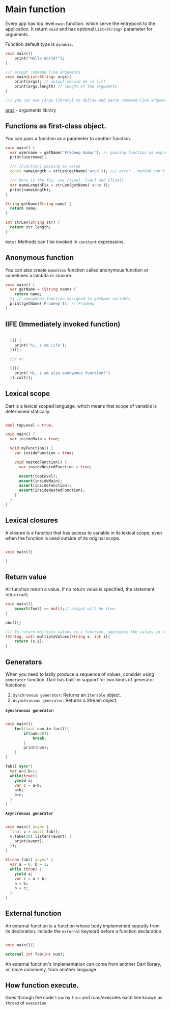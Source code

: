 # Main function

Every app has top level `main` function. which serve the entrypoint to the application.
It return `void` and has optional `List<String>` parameter for arguments.

Function default type is `dynamic`.

```dart
void main(){
    print("Hello World!");
}

/// accept command line arguments
void main(List<String> args){
    print(args); // output should be in list
    print(args.length) // lenght of the arguments
}

/// you can use [args library] to define and parse command-line arguments.
```

[args](https://pub.dev/packages/args) - arguments library

## Functions as first-class object.

You can pass a function as a parameter to another function.

```dart
void main() {
  var username = getName('Pradeep Kumar'); // passing function as expresion to a variable
  print(username);

  /// [Function] passing as value
  const nameLength = strLen(getName('arun')); /// error , method can't be invoked in constant expression

  /// here is the fix, use [type], [var] and [final]
  var nameLengthFix = strLen(getName('arun'));
  print(nameLength);
}

String getName(String name) {
  return name;
}

int strLen(String str) {
  return str.length;
}
```

`Note:` Methods can't be invoked in `constant` expressions.

## Anonymous function

You can also create `nameless` function called anonymous function or sometimes a lambda or closure.

```dart
void main() {
  var getName = (String name) {
    return name;
  }; // anonymous function assigned to getName variable
  print(getName('Pradeep')); // Pradeep
}
```

## IIFE (Immediately invoked function)

```dart

  (() {
    print('hi, i am iife');
  })();

  /// or

  ((){
    print('Hi, i am also anonymous function!')
  }).call();

```

## Lexical scope

Dart is a lexical scoped language, which means that scope of variable is determined statically.

```dart

bool topLevel = true;

void main() {
  var insideMain = true;

  void myFunction() {
    var insideFunction = true;

    void nestedFunction() {
      var insideNestedFunction = true;

      assert(topLevel);
      assert(insideMain);
      assert(insideFunction);
      assert(insideNestedFunction);
    }
  }
}
```

## Lexical closures

A closure is a function that has access to variable in its lexical scope, even when the function
is used outside of its original scope.

```dart

void main(){

}

```

## Return value

All function return a value. If no return value is specified, the statement return null;

```dart
void main(){
    assert(foo() == null);// output will be true
}

abc(){}

/// To return multiple values in a function, aggregate the values in a record.
(String, int) multipleValues(String s, int i){
    return (s,i);
}
```

## Generators

When you need to lazily produce a sequence of values, consider using `generator` function.
Dart has built-in support for two kinds of generator functions:

1. `Synchronous generator`: Returns an `Iterable` object.
2. `Asynchronous generator`: Returns a Stream object.

**`Synchronous generator`**:

```dart

void main(){
    for(final num in fac()){
        if(num>30){
            break;
        }
        print(num);
    }
}

fab() sync*{
  var a=0,b=1;
  while(true){
    yield a;
    var c = a+b;
    a=b;
    b=c;
  }
}

```

**`Asyncronous generator`**

```dart

void main() async {
  final v = await fab();
  v.take(10).listen((event) {
    print(event);
  });
}

Stream fab() async* {
  var a = 0, b = 1;
  while (true) {
    yield a;
    var c = a + b;
    a = b;
    b = c;
  }
}

```

## External function

An external function is a function whose body implemented sepratly from its declaration.
include the `external` keyword before a function declaration.

```dart

void main(){}

external int fab(int num);

```

An external function's implementation can come from another Dart library, or, more commonly, from another language.

## How function execute.

Goes through the code `line` by `line` and runs/executes each line known as `thread` of `execution`
